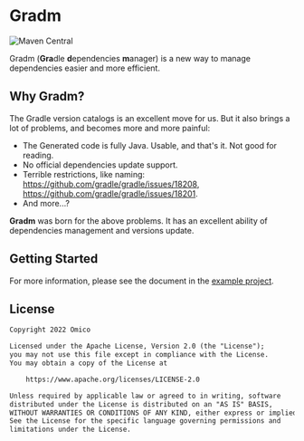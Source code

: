 # Gradm

![Maven Central](https://img.shields.io/maven-central/v/me.omico.gradm/gradm-runtime)

Gradm (**Gra**dle **d**ependencies **m**anager) is a new way to manage dependencies easier and more efficient.

## Why Gradm?

The Gradle version catalogs is an excellent move for us. But it also brings a lot of problems, and becomes more and more painful:

* The Generated code is fully Java. Usable, and that's it. Not good for reading.
* No official dependencies update support.
* Terrible restrictions, like naming: <https://github.com/gradle/gradle/issues/18208>, <https://github.com/gradle/gradle/issues/18201>.
* And more...?

**Gradm** was born for the above problems. It has an excellent ability of dependencies management and versions update.

## Getting Started

For more information, please see the document in the [example project](../../tree/release/examples/gradm-getting-started).

## License

```txt
Copyright 2022 Omico

Licensed under the Apache License, Version 2.0 (the "License");
you may not use this file except in compliance with the License.
You may obtain a copy of the License at

    https://www.apache.org/licenses/LICENSE-2.0

Unless required by applicable law or agreed to in writing, software
distributed under the License is distributed on an "AS IS" BASIS,
WITHOUT WARRANTIES OR CONDITIONS OF ANY KIND, either express or implied.
See the License for the specific language governing permissions and
limitations under the License.
```
